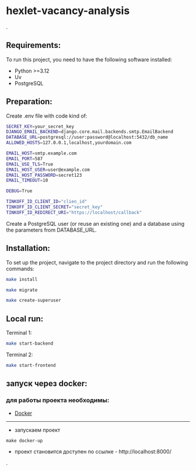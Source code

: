 # hexlet-vacancy-analysis

.

## Requirements:

To run this project, you need to have the following software installed:

- Python >=3.12
- Uv
- PostgreSQL

## Preparation:

Create .env file with code kind of:

```bash
SECRET_KEY=your_secret_key
DJANGO_EMAIL_BACKEND=django.core.mail.backends.smtp.EmailBackend
DATABASE_URL=postgresql://user:password@localhost:5432/db_name
ALLOWED_HOSTS=127.0.0.1,localhost,yourdomain.com

EMAIL_HOST=smtp.example.com
EMAIL_PORT=587
EMAIL_USE_TLS=True
EMAIL_HOST_USER=user@example.com
EMAIL_HOST_PASSWORD=secret123
EMAIL_TIMEOUT=10

DEBUG=True

TINKOFF_ID_CLIENT_ID="clien_id"
TINKOFF_ID_CLIENT_SECRET="secret_key"
TINKOFF_ID_REDIRECT_URI="https://localhost/callback"
```

Create a PostgreSQL user (or reuse an existing one) and a database using the parameters from DATABASE_URL.

## Installation:

To set up the project, navigate to the project directory and run the following commands:

```bash
make install
```

```bash
make migrate
```

```bash
make create-superuser
```

## Local run:

Terminal 1:

```bash
make start-backend
```

Terminal 2:

```bash
make start-frontend
```

## запуск через docker:

### для работы проекта необходимы:

- [Docker](https://docs.docker.com/get-started/get-docker/)

---

- запускаем проект

```
make docker-up
```

- проект становится доступен по ссылке - http://localhost:8000/

.
 